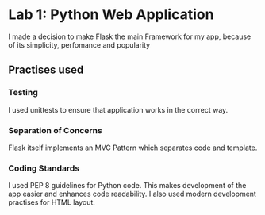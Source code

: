 # Lab 1: Python Web Application

I made a decision to make Flask the main Framework for my app, because of its simplicity, perfomance and popularity

## Practises used

### Testing
I used unittests to ensure that application works in the correct way.

### Separation of Concerns
Flask itself implements an MVC Pattern which separates code and template.

### Coding Standards
I used PEP 8 guidelines for Python code. This makes development of the app easier and enhances code readability. I also used modern development practises for HTML layout. 